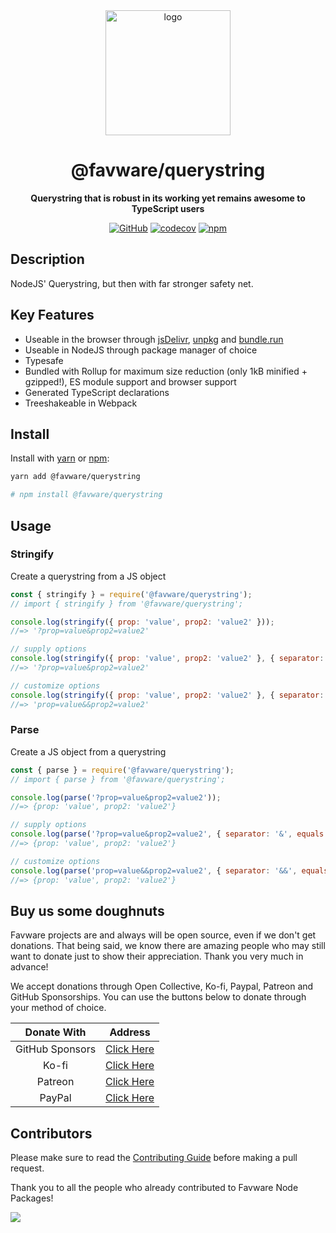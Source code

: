 <div align="center">

<img src="https://cdn.favware.tech/img/querystring.png" height="200" alt="logo"/>

# @favware/querystring

**Querystring that is robust in its working yet remains awesome to TypeScript users**

[![GitHub](https://img.shields.io/github/license/favware/node-packages?logo=github&style=flat-square)](https://github.com/favware/node-packages/blob/main/LICENSE.md)
[![codecov](https://codecov.io/gh/favware/node-packages/branch/master/graph/badge.svg?token=Av8zxCVNz2)](https://codecov.io/gh/favware/node-packages)
[![npm](https://img.shields.io/npm/v/@favware/querystring?color=crimson&logo=npm&style=flat-square)](https://www.npmjs.com/package/@favware/querystring)

</div>

## Description

NodeJS' Querystring, but then with far stronger safety net.

## Key Features

- Useable in the browser through [jsDelivr](https://www.jsdelivr.com/package/npm/@favware/querystring), [unpkg](https://unpkg.com/@favware/querystring) and [bundle.run](https://bundle.run/@favware/querystring@2.0.0)
- Useable in NodeJS through package manager of choice
- Typesafe
- Bundled with Rollup for maximum size reduction (only 1kB minified + gzipped!), ES module support and browser support
- Generated TypeScript declarations
- Treeshakeable in Webpack

## Install

Install with [yarn](https://yarnpkg.com) or [npm](https://www.npmjs.com/):

```sh
yarn add @favware/querystring

# npm install @favware/querystring
```

## Usage

### Stringify

Create a querystring from a JS object

```js
const { stringify } = require('@favware/querystring');
// import { stringify } from '@favware/querystring';

console.log(stringify({ prop: 'value', prop2: 'value2' }));
//=> '?prop=value&prop2=value2'

// supply options
console.log(stringify({ prop: 'value', prop2: 'value2' }, { separator: '&', equals: '=', includeQuestion: true }));
//=> '?prop=value&prop2=value2'

// customize options
console.log(stringify({ prop: 'value', prop2: 'value2' }, { separator: '&&', equals: '=', includeQuestion: false }));
//=> 'prop=value&&prop2=value2'
```

### Parse

Create a JS object from a querystring

```js
const { parse } = require('@favware/querystring');
// import { parse } from '@favware/querystring';

console.log(parse('?prop=value&prop2=value2'));
//=> {prop: 'value', prop2: 'value2'}

// supply options
console.log(parse('?prop=value&prop2=value2', { separator: '&', equals: '=' }));
//=> {prop: 'value', prop2: 'value2'}

// customize options
console.log(parse('prop=value&&prop2=value2', { separator: '&&', equals: '=' }));
//=> {prop: 'value', prop2: 'value2'}
```

## Buy us some doughnuts

Favware projects are and always will be open source, even if we don't get donations. That being said, we know there are amazing people who may still want to donate just to show their appreciation. Thank you very much in advance!

We accept donations through Open Collective, Ko-fi, Paypal, Patreon and GitHub Sponsorships. You can use the buttons below to donate through your method of choice.

|   Donate With   |                      Address                      |
| :-------------: | :-----------------------------------------------: |
| GitHub Sponsors |  [Click Here](https://github.com/sponsors/Favna)  |
|      Ko-fi      |  [Click Here](https://donate.favware.tech/kofi)   |
|     Patreon     | [Click Here](https://donate.favware.tech/patreon) |
|     PayPal      | [Click Here](https://donate.favware.tech/paypal)  |

## Contributors

Please make sure to read the [Contributing Guide][contributing] before making a pull request.

Thank you to all the people who already contributed to Favware Node Packages!

<a href="https://github.com/favware/node-packages/graphs/contributors">
  <img src="https://contrib.rocks/image?repo=favware/node-packages" />
</a>

[contributing]: https://github.com/favware/node-packages/blob/main/.github/CONTRIBUTING.md
